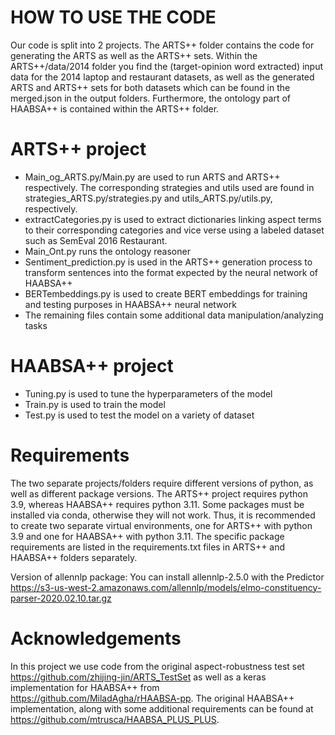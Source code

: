 # HOW TO USE THE CODE

Our code is split into 2 projects. The ARTS++ folder contains the code for generating the ARTS as well as the ARTS++ sets. Within the ARTS++/data/2014 folder you find the 
(target-opinion word extracted) input data for the 2014 laptop and restaurant datasets, as well as the generated ARTS and ARTS++ sets for both datasets which can be found in the merged.json in the output folders. 
Furthermore, the ontology part of HAABSA++ is contained within the ARTS++ folder.

# ARTS++ project

- Main_og_ARTS.py/Main.py are used to run ARTS and ARTS++ respectively. The corresponding strategies and utils used are found in strategies_ARTS.py/strategies.py and utils_ARTS.py/utils.py,
respectively. 
- extractCategories.py is used to extract dictionaries linking aspect terms to their corresponding categories and vice verse using a labeled dataset such as SemEval 2016 Restaurant. 
- Main_Ont.py runs the ontology reasoner
- Sentiment_prediction.py is used in the ARTS++ generation process to transform sentences into the format expected by the neural network of HAABSA++
- BERTembeddings.py is used to create BERT embeddings for training and testing purposes in HAABSA++ neural network
- The remaining files contain some additional data manipulation/analyzing tasks

# HAABSA++ project

- Tuning.py is used to tune the hyperparameters of the model
- Train.py is used to train the model
- Test.py is used to test the model on a variety of dataset

# Requirements

The two separate projects/folders require different versions of python, as well as different package versions. The ARTS++ project requires python 3.9, whereas HAABSA++ requires python 3.11. Some packages must be installed via conda, otherwise they will not work. Thus, it is recommended to create two separate virtual environments, one for ARTS++ with python 3.9 and one for HAABSA++ with python 3.11. The specific package requirements are listed in the requirements.txt files in ARTS++ and HAABSA++ folders separately. 

Version of allennlp package: You can install allennlp-2.5.0 with the Predictor https://s3-us-west-2.amazonaws.com/allennlp/models/elmo-constituency-parser-2020.02.10.tar.gz

# Acknowledgements

In this project we use code from the original aspect-robustness test set https://github.com/zhijing-jin/ARTS_TestSet as well as a keras implementation for HAABSA++ from https://github.com/MiladAgha/rHAABSA-pp. The original HAABSA++ implementation, along with some additional requirements can be found at https://github.com/mtrusca/HAABSA_PLUS_PLUS.
  
